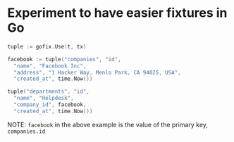 # Experiment to have easier fixtures in Go

``` go
tuple := gofix.Use(t, tx)

facebook := tuple("companies", "id",
  "name", "Facebook Inc",
  "address", "1 Hacker Way, Menlo Park, CA 94025, USA",
  "created_at", time.Now())

tuple("departments", "id",
  "name", "Helpdesk",
  "company_id", facebook,
  "created_at", time.Now())
```

NOTE: `facebook` in the above example is the value of the primary key, `companies.id`

